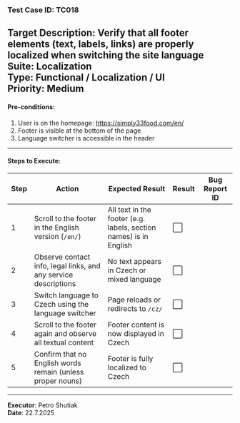 ### Test Case ID: TC018  
**Target Description**: Verify that all footer elements (text, labels, links) are properly localized when switching the site language  
**Suite**: Localization  
**Type**: Functional / Localization / UI  
**Priority**: Medium  
---

#### Pre-conditions:
1. User is on the homepage: https://simply33food.com/en/  
2. Footer is visible at the bottom of the page  
3. Language switcher is accessible in the header  

---

#### Steps to Execute:

| Step | Action | Expected Result | Result | Bug Report ID |
|------|--------|------------------|--------|----------------|
| 1 | Scroll to the footer in the English version (`/en/`) | All text in the footer (e.g. labels, section names) is in English | ⬜ |                |
| 2 | Observe contact info, legal links, and any service descriptions | No text appears in Czech or mixed language | ⬜ |                |
| 3 | Switch language to Czech using the language switcher | Page reloads or redirects to `/cz/` | ⬜ |                |
| 4 | Scroll to the footer again and observe all textual content | Footer content is now displayed in Czech | ⬜ |                |
| 5 | Confirm that no English words remain (unless proper nouns) | Footer is fully localized to Czech | ⬜ |                |

---

**Executor**: Petro Shutiak  
**Date**: 22.7.2025
